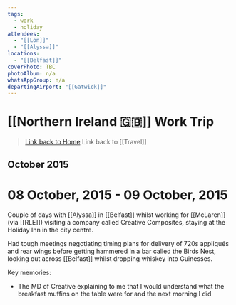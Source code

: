 ```yaml
---
tags:
  - work
  - holiday
attendees:
  - "[[Lon]]"
  - "[[Alyssa]]"
locations:
  - "[[Belfast]]"
coverPhoto: TBC
photoAlbum: n/a
whatsAppGroup: n/a
departingAirport: "[[Gatwick]]"
---
```

# [[Northern Ireland 🇬🇧]] Work Trip

> [Link back to Home](obsidian://open?vault=Personal%20Notes&file=000%20Index)
> Link back to [[Travel]]

## October 2015

# 08 October, 2015 - 09 October, 2015

Couple of days with [[Alyssa]] in [[Belfast]] whilst working for [[McLaren]] (via [[RLE]]) visiting a company called Creative Composites, staying at the Holiday Inn in the city centre.

Had tough meetings negotiating timing plans for delivery of 720s appliqués and rear wings before getting hammered in a bar called the Birds Nest, looking out across [[Belfast]] whilst dropping whiskey into Guinesses.

Key memories:
- The MD of Creative explaining to me that I would understand what the breakfast muffins on the table were for and the next morning I did